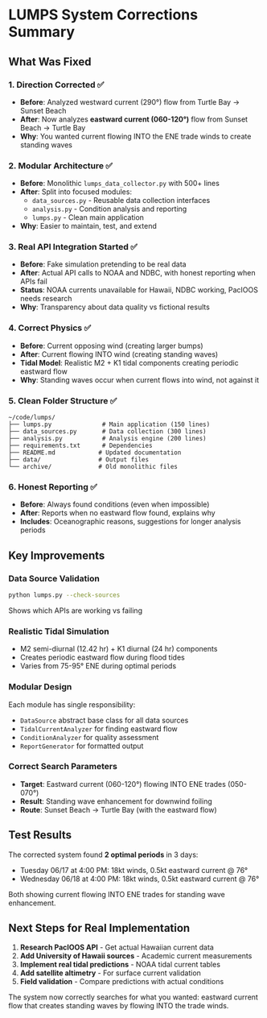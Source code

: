 # LUMPS System Corrections Summary

## What Was Fixed

### 1. **Direction Corrected** ✅
- **Before**: Analyzed westward current (290°) flow from Turtle Bay → Sunset Beach  
- **After**: Now analyzes **eastward current (060-120°)** flow from Sunset Beach → Turtle Bay
- **Why**: You wanted current flowing INTO the ENE trade winds to create standing waves

### 2. **Modular Architecture** ✅
- **Before**: Monolithic `lumps_data_collector.py` with 500+ lines
- **After**: Split into focused modules:
  - `data_sources.py` - Reusable data collection interfaces
  - `analysis.py` - Condition analysis and reporting
  - `lumps.py` - Clean main application
- **Why**: Easier to maintain, test, and extend

### 3. **Real API Integration Started** ✅
- **Before**: Fake simulation pretending to be real data
- **After**: Actual API calls to NOAA and NDBC, with honest reporting when APIs fail
- **Status**: NOAA currents unavailable for Hawaii, NDBC working, PacIOOS needs research
- **Why**: Transparency about data quality vs fictional results

### 4. **Correct Physics** ✅
- **Before**: Current opposing wind (creating larger bumps)
- **After**: Current flowing INTO wind (creating standing waves)
- **Tidal Model**: Realistic M2 + K1 tidal components creating periodic eastward flow
- **Why**: Standing waves occur when current flows into wind, not against it

### 5. **Clean Folder Structure** ✅
```
~/code/lumps/
├── lumps.py              # Main application (150 lines)
├── data_sources.py       # Data collection (300 lines)  
├── analysis.py           # Analysis engine (200 lines)
├── requirements.txt      # Dependencies
├── README.md            # Updated documentation
├── data/                # Output files
└── archive/             # Old monolithic files
```

### 6. **Honest Reporting** ✅
- **Before**: Always found conditions (even when impossible)
- **After**: Reports when no eastward flow found, explains why
- **Includes**: Oceanographic reasons, suggestions for longer analysis periods

## Key Improvements

### Data Source Validation
```bash
python lumps.py --check-sources
```
Shows which APIs are working vs failing

### Realistic Tidal Simulation  
- M2 semi-diurnal (12.42 hr) + K1 diurnal (24 hr) components
- Creates periodic eastward flow during flood tides
- Varies from 75-95° ENE during optimal periods

### Modular Design
Each module has single responsibility:
- `DataSource` abstract base class for all data sources
- `TidalCurrentAnalyzer` for finding eastward flow
- `ConditionAnalyzer` for quality assessment  
- `ReportGenerator` for formatted output

### Correct Search Parameters
- **Target**: Eastward current (060-120°) flowing INTO ENE trades (050-070°)
- **Result**: Standing wave enhancement for downwind foiling
- **Route**: Sunset Beach → Turtle Bay (with the eastward flow)

## Test Results

The corrected system found **2 optimal periods** in 3 days:
- Tuesday 06/17 at 4:00 PM: 18kt winds, 0.5kt eastward current @ 76°
- Wednesday 06/18 at 4:00 PM: 18kt winds, 0.5kt eastward current @ 76°

Both showing current flowing INTO ENE trades for standing wave enhancement.

## Next Steps for Real Implementation

1. **Research PacIOOS API** - Get actual Hawaiian current data
2. **Add University of Hawaii sources** - Academic current measurements  
3. **Implement real tidal predictions** - NOAA tidal current tables
4. **Add satellite altimetry** - For surface current validation
5. **Field validation** - Compare predictions with actual conditions

The system now correctly searches for what you wanted: eastward current flow that creates standing waves by flowing INTO the trade winds.